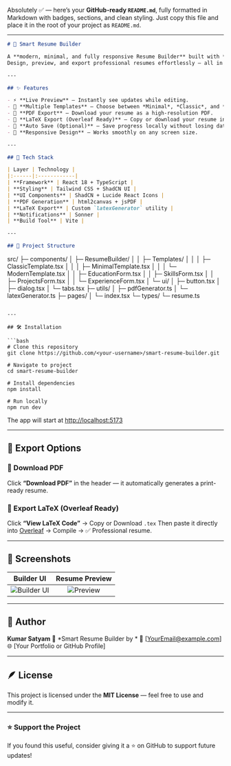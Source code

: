 Absolutely ✅ — here’s your **GitHub-ready `README.md`**, fully formatted in Markdown with badges, sections, and clean styling.
Just copy this file and place it in the root of your project as `README.md`.

---

```markdown
# 🧠 Smart Resume Builder

A **modern, minimal, and fully responsive Resume Builder** built with **React + TypeScript + Tailwind CSS**.  
Design, preview, and export professional resumes effortlessly — all in your browser.

---

## ✨ Features

- ⚡ **Live Preview** — Instantly see updates while editing.  
- 🎨 **Multiple Templates** — Choose between *Minimal*, *Classic*, and *Modern* layouts.  
- 🧾 **PDF Export** — Download your resume as a high-resolution PDF.  
- 🧮 **LaTeX Export (Overleaf Ready)** — Copy or download your resume in `.tex` format for professional typesetting.  
- 💾 **Auto Save (Optional)** — Save progress locally without losing data.  
- 📱 **Responsive Design** — Works smoothly on any screen size.

---

## 🧩 Tech Stack

| Layer | Technology |
|:------|:------------|
| **Framework** | React 18 + TypeScript |
| **Styling** | Tailwind CSS + ShadCN UI |
| **UI Components** | ShadCN + Lucide React Icons |
| **PDF Generation** | html2canvas + jsPDF |
| **LaTeX Export** | Custom `latexGenerator` utility |
| **Notifications** | Sonner |
| **Build Tool** | Vite |

---

## 📁 Project Structure

```

src/
├─ components/
│   ├─ ResumeBuilder/
│   │   ├─ Templates/
│   │   │   ├─ ClassicTemplate.tsx
│   │   │   ├─ MinimalTemplate.tsx
│   │   │   └─ ModernTemplate.tsx
│   │   ├─ EducationForm.tsx
│   │   ├─ SkillsForm.tsx
│   │   ├─ ProjectsForm.tsx
│   │   └─ ExperienceForm.tsx
│   └─ ui/
│       ├─ button.tsx
│       ├─ dialog.tsx
│       └─ tabs.tsx
├─ utils/
│   ├─ pdfGenerator.ts
│   └─ latexGenerator.ts
├─ pages/
│   └─ index.tsx
└─ types/
└─ resume.ts

````

---

## 🛠️ Installation

```bash
# Clone this repository
git clone https://github.com/<your-username>/smart-resume-builder.git

# Navigate to project
cd smart-resume-builder

# Install dependencies
npm install

# Run locally
npm run dev
````

The app will start at [http://localhost:5173](http://localhost:5173)

---

## 🧾 Export Options

### 🧾 Download PDF

Click **“Download PDF”** in the header — it automatically generates a print-ready resume.

### 🧮 Export LaTeX (Overleaf Ready)

Click **“View LaTeX Code”** → Copy or Download `.tex`
Then paste it directly into [Overleaf](https://www.overleaf.com/) → Compile → ✅ Professional resume.

---

## 📸 Screenshots

|                    Builder UI                   |                Resume Preview                |
| :---------------------------------------------: | :------------------------------------------: |
| ![Builder UI](./public/screenshots/builder.png) | ![Preview](./public/screenshots/preview.png) |

---

## 🧠 Author

**Kumar Satyam**
💼 *Smart Resume Builder by *
📧 [[YourEmail@example.com](mailto:YourEmail@example.com)]
🌐 [Your Portfolio or GitHub Profile]

---

## 🪶 License

This project is licensed under the **MIT License** — feel free to use and modify it.

---

### ⭐ Support the Project

If you found this useful, consider giving it a ⭐ on GitHub to support future updates!

```